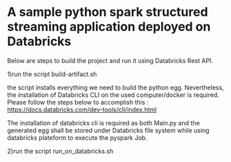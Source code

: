# A sample python spark structured streaming application deployed on Databricks
Below are steps to build the project and run it using Databricks Rest API.

   1)run the  script build-artifact.sh
   
   the script installs everything we need to build the python egg. Nevertheless, the installation of Databricks CLI on the used computer/docker is required. 
   Please follow the steps below to accomplish this :
   https://docs.databricks.com/dev-tools/cli/index.html
   
   The installation of databricks cli is required as both Main.py and the generated egg shall be stored under Databricks file system 
   while using databricks plateform to execute the pyspark Job.  
   
   2)run the script run_on_databricks.sh
   
  